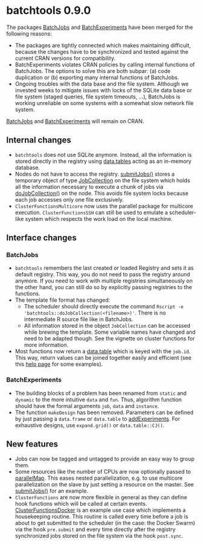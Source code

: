 # batchtools 0.9.0

The packages [BatchJobs](https://github.com/tudo-r/BatchJobs/) and [BatchExperiments](https://github.com/tudo-r/Batchexperiments) have been merged for the following reasons:
* The packages are tightly connected which makes maintaining difficult, because the changes have to be synchronized and tested against the current CRAN versions for compatibility.
* BatchExperiments violates CRAN policies by calling internal functions of BatchJobs.
  The options to solve this are both subpar: (a) code duplication or (b) exporting many internal functions of BatchJobs.
* Ongoing troubles with the data base and the file system.
  Although we invested weeks to mitigate issues with locks of the SQLite data base or file system (staged queries, file system timeouts, ...), BatchJobs is working unreliable on some systems with a somewhat slow network file system.

[BatchJobs](https://github.com/tudo-r/BatchJobs/) and [BatchExperiments](https://github.com/tudo-r/Batchexperiments) will remain on CRAN.


## Internal changes

* `batchtools` does not use SQLite anymore.
  Instead, all the information is stored directly in the registry using [data.tables](https://cran.r-project.org/package=data.table) acting as an in-memory database.
* Nodes do not have to access the registry.
  [submitJobs()](https://mllg.github.io/batchtools/reference/submitJobs) stores a temporary object of type [JobCollection](https://mllg.github.io/batchtools/reference/JobCollection) on the file system which holds all the information necessary to execute a chunk of jobs via [doJobCollection()](https://mllg.github.io/batchtools/reference/doJobCollection) on the node.
  This avoids file system locks because each job accesses only one file exclusively.
* `ClusterFunctionsMulticore` now uses the parallel package for multicore execution.
  `ClusterFunctionsSSH` can still be used to emulate a scheduler-like system which respects the work load on the local machine.


## Interface changes

### BatchJobs
* `batchtools` remembers the last created or loaded Registry and sets it as default registry.
  This way, you do not need to pass the registry around anymore.
  If you need to work with multiple registries simultaneously on the other hand, you can still do so by explicitly passing registries to the functions.
* The template file format has changed:
    - The scheduler should directly execute the command `Rscript -e 'batchtools::doJobCollection(<filename>)'`.
      There is no intermediate R source file like in BatchJobs.
    - All information stored in the object `JobCollection` can be accessed while brewing the template.
      Some variable names have changed and need to be adapted though.
      See the vignette on cluster functions for more information.
* Most functions now return a [data.table](https://cran.r-project.org/package=data.table) which is keyed with the `job.id`.
  This way, return values can be joined together easily and efficient (see this [help page](https://mllg.github.io/batchtools/reference/JoinTables) for some examples).

### BatchExperiments
* The building blocks of a problem has been renamed from `static` and `dynamic` to the more intuitive `data` and `fun`.
  Thus, algorithm function should have the formal arguments `job`, `data` and `instance`.
* The function `makeDesign` has been removed.
  Parameters can be defined by just passing a `data.frame` or `data.table` to [addExperiments](https://mllg.github.io/batchtools/reference/addExperiments).
  For exhaustive designs, use `expand.grid()` or `data.table::CJ()`.


## New features
* Jobs can now be tagged and untagged to provide an easy way to group them.
* Some resources like the number of CPUs are now optionally passed to [parallelMap](https://cran.r-project.org/package=parallelMap).
  This eases nested parallelization, e.g. to use multicore parallelization on the slave by just setting a resource on the master.
  See [submitJobs()](https://mllg.github.io/batchtools/reference/submitJobs) for an example.
* `ClusterFunctions` are now more flexible in general as they can define hook functions which will be called at certain events.
  [ClusterFunctionsDocker](https://github.com/mllg/batchtools/blob/master/R/clusterFunctionsDocker.R) is an example use case which implements a housekeeping routine.
  This routine is called every time before a job is about to get submitted to the scheduler (in the case: the Docker Swarm) via the hook `pre.submit` and every time directly after the registry synchronized jobs stored on the file system via the hook `post.sync`.
